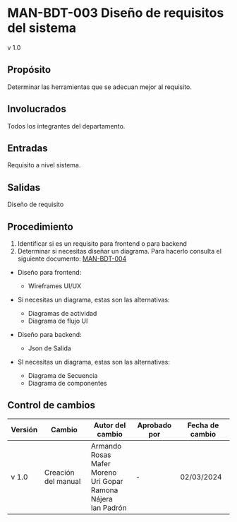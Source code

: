 # MAN-BDT-003 Diseño de requisitos del sistema
v 1.0

## Propósito

Determinar las herramientas que se adecuan mejor al requisito.

## Involucrados

Todos los integrantes del departamento.

## Entradas

Requisito a nivel sistema.

## Salidas

Diseño de requisito

## Procedimiento

1. Identificar si es un requisito para frontend o para backend
2. Determinar si necesitas diseñar un diagrama. Para hacerlo consulta el siguiente documento: [MAN-BDT-004](https://black-dot-2024.github.io/black-dot-wiki/manuales/man-bdt-004)

* Diseño para frontend:
  - Wireframes UI/UX


* Si necesitas un diagrama, estas son las alternativas: 
  - Diagramas de actividad
  - Diagrama de flujo UI


* Diseño para backend:
  - Json de Salida


* SI necesitas un diagrama, estas son las alternativas: 
  - Diagrama de Secuencia
  - Diagrama de componentes 



## Control de cambios

| Versión | Cambio                 | Autor del cambio | Aprobado por | Fecha de cambio |
| ------- | ---------------------- | ---------------- | ------------ | --------------- |
| v 1.0 | Creación del manual    | Armando Rosas <br /> Mafer Moreno <br /> Uri Gopar <br /> Ramona Nájera <br /> Ian Padrón | -       | 02/03/2024      |
